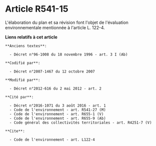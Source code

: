 # Article R541-15

L'élaboration du plan et sa révision font l'objet de l'évaluation environnementale mentionnée à l'article L. 122-4.

**Liens relatifs à cet article**

	**Anciens textes**:

	  - Décret n°96-1008 du 18 novembre 1996 - art. 3 I (Ab)

	**Codifié par**:

	  - Décret n°2007-1467 du 12 octobre 2007

	**Modifié par**:

	  - Décret n°2012-616 du 2 mai 2012 - art. 2

	**Cité par**:

	  - Décret n°2016-1071 du 3 août 2016 - art. 1
	  - Code de l'environnement - art. R541-27 (M)
	  - Code de l'environnement - art. R655-1 (V)
	  - Code de l'environnement - art. R655-9 (Ab)
	  - Code général des collectivités territoriales - art. R4251-7 (V)

	**Cite**:

	  - Code de l'environnement - art. L122-4
